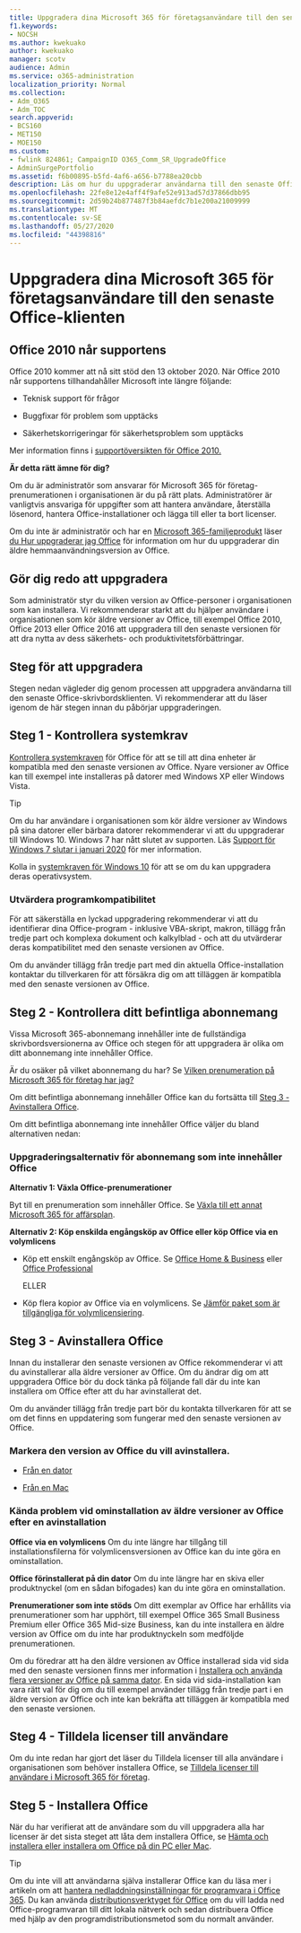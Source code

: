 ```yaml
---
title: Uppgradera dina Microsoft 365 för företagsanvändare till den senaste Office-klienten
f1.keywords:
- NOCSH
ms.author: kwekuako
author: kwekuako
manager: scotv
audience: Admin
ms.service: o365-administration
localization_priority: Normal
ms.collection:
- Adm_O365
- Adm_TOC
search.appverid:
- BCS160
- MET150
- MOE150
ms.custom:
- fwlink 824861; CampaignID O365_Comm_SR_UpgradeOffice
- AdminSurgePortfolio
ms.assetid: f6b00895-b5fd-4af6-a656-b7788ea20cbb
description: Läs om hur du uppgraderar användarna till den senaste Office-klienten.
ms.openlocfilehash: 22fe8e12e4aff4f9afe52e913ad57d37866dbb95
ms.sourcegitcommit: 2d59b24b877487f3b84aefdc7b1e200a21009999
ms.translationtype: MT
ms.contentlocale: sv-SE
ms.lasthandoff: 05/27/2020
ms.locfileid: "44398816"
---
```

# <a name="upgrade-your-microsoft-365-for-business-users-to-the-latest-office-client"></a>Uppgradera dina Microsoft 365 för företagsanvändare till den senaste Office-klienten

## <a name="office-2010-reaches-end-of-support"></a>Office 2010 når supportens

Office 2010 kommer att nå sitt stöd den 13 oktober 2020. När Office 2010 når supportens tillhandahåller Microsoft inte längre följande:

- Teknisk support för frågor

- Buggfixar för problem som upptäcks

- Säkerhetskorrigeringar för säkerhetsproblem som upptäcks

Mer information finns i [supportöversikten för Office 2010.](https://docs.microsoft.com/deployoffice/office-2010-end-support-roadmap)

 **Är detta rätt ämne för dig?**
  
 Om du är administratör som ansvarar för Microsoft 365 för företag-prenumerationen i organisationen är du på rätt plats. Administratörer är vanligtvis ansvariga för uppgifter som att hantera användare, återställa lösenord, hantera Office-installationer och lägga till eller ta bort licenser.

 Om du inte är administratör och har en [Microsoft 365-familjeprodukt](https://support.office.com/article/28cbc8cf-1332-4f04-9123-9b660abb629e.aspx#BKMK_OfficePlans) läser [du Hur uppgraderar jag Office](https://support.office.com/article/ee68f6cf-422f-464a-82ec-385f65391350.aspx) för information om hur du uppgraderar din äldre hemmaanvändningsversion av Office.

## <a name="get-ready-to-upgrade"></a>Gör dig redo att uppgradera

Som administratör styr du vilken version av Office-personer i organisationen som kan installera. Vi rekommenderar starkt att du hjälper användare i organisationen som kör äldre versioner av Office, till exempel Office 2010, Office 2013 eller Office 2016 att uppgradera till den senaste versionen för att dra nytta av dess säkerhets- och produktivitetsförbättringar.

## <a name="upgrade-steps"></a>Steg för att uppgradera

Stegen nedan vägleder dig genom processen att uppgradera användarna till den senaste Office-skrivbordsklienten. Vi rekommenderar att du läser igenom de här stegen innan du påbörjar uppgraderingen.
  
## <a name="step-1---check-system-requirements"></a>Steg 1 - Kontrollera systemkrav

[Kontrollera systemkraven](https://products.office.com/office-system-requirements) för Office för att se till att dina enheter är kompatibla med den senaste versionen av Office. Nyare versioner av Office kan till exempel inte installeras på datorer med Windows XP eller Windows Vista.
  
> [!TIP]
> Om du har användare i organisationen som kör äldre versioner av Windows på sina datorer eller bärbara datorer rekommenderar vi att du uppgraderar till Windows 10. Windows 7 har nått slutet av supporten. Läs [Support för Windows 7 slutar i januari 2020](https://www.microsoft.com/microsoft-365/windows/end-of-windows-7-support?rtc=1) för mer information.

Kolla in [systemkraven för Windows 10](https://www.microsoft.com/windows/windows-10-specifications) för att se om du kan uppgradera deras operativsystem.

### <a name="check-application-compatibility"></a>Utvärdera programkompatibilitet

För att säkerställa en lyckad uppgradering rekommenderar vi att du identifierar dina Office-program - inklusive VBA-skript, makron, tillägg från tredje part och komplexa dokument och kalkylblad - och att du utvärderar deras kompatibilitet med den senaste versionen av Office.
  
Om du använder tillägg från tredje part med din aktuella Office-installation kontaktar du tillverkaren för att försäkra dig om att tilläggen är kompatibla med den senaste versionen av Office.
  
## <a name="step-2---check-your-existing-subscription-plan"></a>Steg 2 - Kontrollera ditt befintliga abonnemang

Vissa Microsoft 365-abonnemang innehåller inte de fullständiga skrivbordsversionerna av Office och stegen för att uppgradera är olika om ditt abonnemang inte innehåller Office.
  
Är du osäker på vilket abonnemang du har? Se [Vilken prenumeration på Microsoft 365 för företag har jag?](../admin-overview/what-subscription-do-i-have.md)
  
Om ditt befintliga abonnemang innehåller Office kan du fortsätta till [Steg 3 - Avinstallera Office](#step-3---uninstall-office).
  
Om ditt befintliga abonnemang inte innehåller Office väljer du bland alternativen nedan:
  
### <a name="upgrade-options-for-plans-that-dont-include-office"></a>Uppgraderingsalternativ för abonnemang som inte innehåller Office

 **Alternativ 1: Växla Office-prenumerationer**

Byt till en prenumeration som innehåller Office. Se [Växla till ett annat Microsoft 365 för affärsplan](../../commerce/subscriptions/switch-to-a-different-plan.md).

**Alternativ 2: Köp enskilda engångsköp av Office eller köp Office via en volymlicens**

 - Köp ett enskilt engångsköp av Office. Se [Office Home &amp; Business](https://products.office.com/home-and-business) eller [Office Professional](https://products.office.com/professional)

     ELLER

 - Köp flera kopior av Office via en volymlicens. Se [Jämför paket som är tillgängliga för volymlicensiering](https://products.office.com/business/microsoft-office-volume-licensing-suites-comparison).

## <a name="step-3---uninstall-office"></a>Steg 3 - Avinstallera Office

Innan du installerar den senaste versionen av Office rekommenderar vi att du avinstallerar alla äldre versioner av Office. Om du ändrar dig om att uppgradera Office bör du dock tänka på följande fall där du inte kan installera om Office efter att du har avinstallerat det.
  
Om du använder tillägg från tredje part bör du kontakta tillverkaren för att se om det finns en uppdatering som fungerar med den senaste versionen av Office.

### <a name="select-the-version-of-office-you-want-to-uninstall"></a>Markera den version av Office du vill avinstallera.

- [Från en dator](https://support.office.com/article/9dd49b83-264a-477a-8fcc-2fdf5dbf61d8.aspx)

- [Från en Mac](https://support.office.com/article/eefa1199-5b58-43af-8a3d-b73dc1a8cae3.aspx)
  
### <a name="known-issues-trying-to-reinstall-older-versions-of-office-after-an-uninstall"></a>Kända problem vid ominstallation av äldre versioner av Office efter en avinstallation

 **Office via en volymlicens** Om du inte längre har tillgång till installationsfilerna för volymlicensversionen av Office kan du inte göra en ominstallation.

 **Office förinstallerat på din dator** Om du inte längre har en skiva eller produktnyckel (om en sådan bifogades) kan du inte göra en ominstallation.

 **Prenumerationer som inte stöds** Om ditt exemplar av Office har erhållits via prenumerationer som har upphört, till exempel Office 365 Small Business Premium eller Office 365 Mid-size Business, kan du inte installera en äldre version av Office om du inte har produktnyckeln som medföljde prenumerationen.

Om du föredrar att ha den äldre versionen av Office installerad sida vid sida med den senaste versionen finns mer information i [Installera och använda flera versioner av Office på samma dator](https://support.office.com/article/6ebb44ce-18a3-43f9-a187-b78c513788bf.aspx). En sida vid sida-installation kan vara rätt val för dig om du till exempel använder tillägg från tredje part i en äldre version av Office och inte kan bekräfta att tilläggen är kompatibla med den senaste versionen.

## <a name="step-4---assign-office-licenses-to-users"></a>Steg 4 - Tilldela licenser till användare

Om du inte redan har gjort det läser du Tilldela licenser till alla användare i organisationen som behöver installera Office, se [Tilldela licenser till användare i Microsoft 365 för företag](../manage/assign-licenses-to-users.md).
  
## <a name="step-5---install-office"></a>Steg 5 - Installera Office

När du har verifierat att de användare som du vill uppgradera alla har licenser är det sista steget att låta dem installera Office, se [Hämta och installera eller installera om Office på din PC eller Mac](https://support.office.com/article/4414eaaf-0478-48be-9c42-23adc4716658.aspx).
  
> [!TIP]
> Om du inte vill att användarna själva installerar Office kan du läsa mer i artikeln om att [hantera nedladdningsinställningar för programvara i Office 365](https://docs.microsoft.com/DeployOffice/manage-software-download-settings-office-365). Du kan använda [distributionsverktyget för Office](https://docs.microsoft.com/DeployOffice/overview-office-deployment-tool) om du vill ladda ned Office-programvaran till ditt lokala nätverk och sedan distribuera Office med hjälp av den programdistributionsmetod som du normalt använder.
